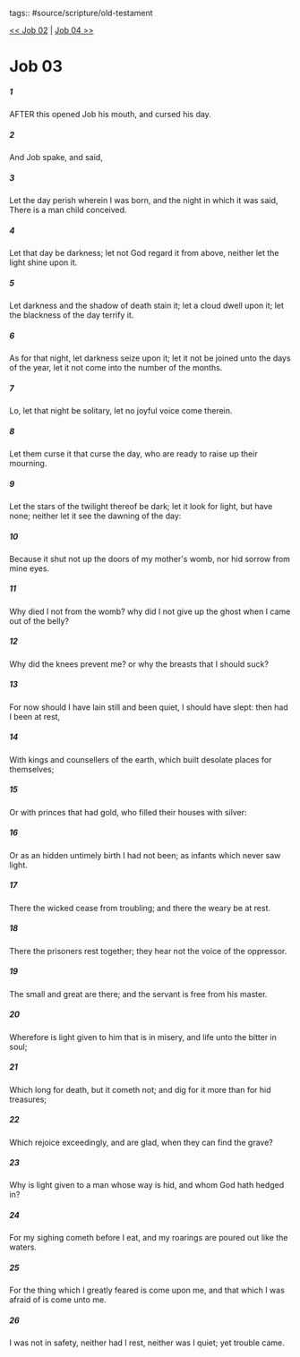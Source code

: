 tags:: #source/scripture/old-testament

[<< Job 02](/old-testament/18_Job/Job_02.md) | [Job 04 >>](/old-testament/18_Job/Job_04.md)

# Job 03

##### 1

AFTER this opened Job his mouth, and cursed his day.

##### 2

And Job spake, and said,

##### 3

Let the day perish wherein I was born, and the night in which it was said, There is a man child conceived.

##### 4

Let that day be darkness; let not God regard it from above, neither let the light shine upon it.

##### 5

Let darkness and the shadow of death stain it; let a cloud dwell upon it; let the blackness of the day terrify it.

##### 6

As for that night, let darkness seize upon it; let it not be joined unto the days of the year, let it not come into the number of the months.

##### 7

Lo, let that night be solitary, let no joyful voice come therein.

##### 8

Let them curse it that curse the day, who are ready to raise up their mourning.

##### 9

Let the stars of the twilight thereof be dark; let it look for light, but have none; neither let it see the dawning of the day:

##### 10

Because it shut not up the doors of my mother's womb, nor hid sorrow from mine eyes.

##### 11

Why died I not from the womb? why did I not give up the ghost when I came out of the belly?

##### 12

Why did the knees prevent me? or why the breasts that I should suck?

##### 13

For now should I have lain still and been quiet, I should have slept: then had I been at rest,

##### 14

With kings and counsellers of the earth, which built desolate places for themselves;

##### 15

Or with princes that had gold, who filled their houses with silver:

##### 16

Or as an hidden untimely birth I had not been; as infants which never saw light.

##### 17

There the wicked cease from troubling; and there the weary be at rest.

##### 18

There the prisoners rest together; they hear not the voice of the oppressor.

##### 19

The small and great are there; and the servant is free from his master.

##### 20

Wherefore is light given to him that is in misery, and life unto the bitter in soul;

##### 21

Which long for death, but it cometh not; and dig for it more than for hid treasures;

##### 22

Which rejoice exceedingly, and are glad, when they can find the grave?

##### 23

Why is light given to a man whose way is hid, and whom God hath hedged in?

##### 24

For my sighing cometh before I eat, and my roarings are poured out like the waters.

##### 25

For the thing which I greatly feared is come upon me, and that which I was afraid of is come unto me.

##### 26

I was not in safety, neither had I rest, neither was I quiet; yet trouble came.
